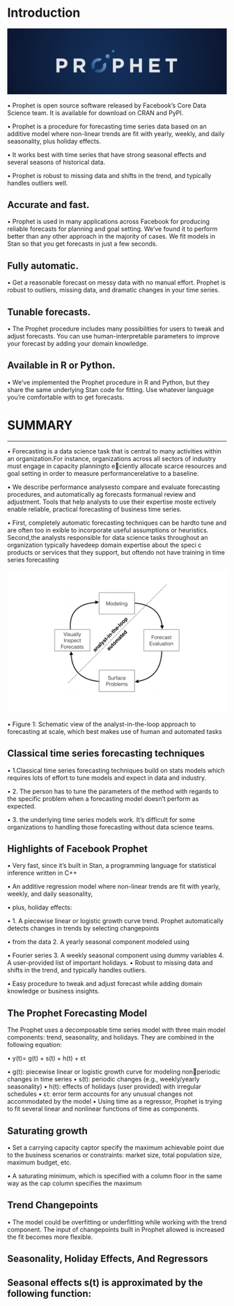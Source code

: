 # Introduction

<img src="prophet.png" class="inline" alt="centered image">

•       Prophet is open source software released by Facebook’s Core Data Science team. It is available for download on CRAN and PyPI.

•       Prophet is a procedure for forecasting time series data based on an additive model where non-linear trends are fit with yearly, weekly, and daily seasonality, plus holiday effects.

•       It works best with time series that have strong seasonal effects and several seasons of historical data.

•       Prophet is robust to missing data and shifts in the trend, and typically handles outliers well.



Accurate and fast.
--------------------------

•       Prophet is used in many applications across Facebook for producing reliable forecasts for planning and goal setting. We’ve found it to perform better than any other approach in the majority of cases. We fit models in Stan so that you get forecasts in just a few seconds.


Fully automatic.
--------------------------

•       Get a reasonable forecast on messy data with no manual effort. Prophet is robust to outliers, missing data, and dramatic changes in your time series.


Tunable forecasts.
--------------------------


•      The Prophet procedure includes many possibilities for users to tweak and adjust forecasts. You can use human-interpretable parameters to improve your forecast by adding your domain knowledge.


Available in R or Python.
--------------------------

•      We’ve implemented the Prophet procedure in R and Python, but they share the same underlying Stan code for fitting. Use whatever language you’re comfortable with to get forecasts.



# SUMMARY
-------------------------------------------------------------------------------------------------------------------------------------



•      Forecasting is a data science task that is central to many activities within an organization.For instance, organizations across all sectors of industry must engage in capacity planningto  eciently  allocate  scarce  resources  and  goal  setting  in  order  to  measure  performancerelative to a baseline.

•      We  describe  performance  analysesto compare and evaluate forecasting procedures, and automatically  ag forecasts formanual review and adjustment.  Tools that help analysts to use their expertise moste ectively enable reliable, practical forecasting of business time series.

•      First, completely automatic forecasting techniques can be hardto tune and are often too in exible to incorporate useful assumptions or heuristics.  Second,the analysts responsible for data science tasks throughout an organization typically havedeep domain expertise about the speci c products or services that they support, but oftendo  not  have  training  in  time  series  forecasting

<img src="Untitled1.png" class="inline" alt="centered image">

•      Figure 1: Schematic view of the analyst-in-the-loop approach to forecasting at scale, which
best makes use of human and automated tasks 



Classical time series forecasting techniques
--------------------------------------------

•      1.Classical time series forecasting techniques build on stats models 
which requires lots of effort to tune models and expect in data and 
industry.

•      2. The person has to tune the parameters of the method with regards 
to the specific problem when a forecasting model doesn’t perform 
as expected.

•      3. the underlying time series models work. It’s difficult for some 
organizations to handling those forecasting without data science 
teams.



Highlights of Facebook Prophet
--------------------------------------------

•      Very fast, since it’s built in Stan, a programming language for statistical 
inference written in C++

•      An additive regression model where non-linear trends are fit with 
yearly, weekly, and daily seasonality, 

•      plus, holiday effects: 

•      1. A piecewise linear or logistic growth curve 
trend. Prophet automatically detects changes in trends by selecting 
changepoints 

•      from the data 2. A yearly seasonal component modeled using


•      Fourier series 3. A weekly seasonal component using dummy 
variables 4. A user-provided list of important holidays.
• Robust to missing data and shifts in the trend, and typically handles 
outliers.


•      Easy procedure to tweak and adjust forecast while adding domain 
knowledge or business insights.




The Prophet Forecasting Model
--------------------------------------------

The Prophet uses a decomposable time series model with three main 
model components: trend, seasonality, and holidays. They are combined 
in the following equation:

•      y(t)= g(t) + s(t) + h(t) + εt

•      g(t): piecewise linear or logistic growth curve for modeling nonperiodic changes in time series
•      s(t): periodic changes (e.g., weekly/yearly seasonality)
•      h(t): effects of holidays (user provided) with irregular schedules
•      εt: error term accounts for any unusual changes not accommodated 
by the model
•      Using time as a regressor, Prophet is trying to fit several linear and 
nonlinear functions of time as components.



Saturating growth
--------------------------------------------

•      Set a carrying capacity captor specify the maximum achievable point 
due to the business scenarios or constraints: market size, total 
population size, maximum budget, etc.

•      A saturating minimum, which is specified with a column floor in the 
same way as the cap column specifies the maximum


Trend Changepoints
--------------------------------------------

•      The model could be overfitting or underfitting while working with 
the trend component. The input of changepoints built in Prophet 
allowed is increased the fit becomes more flexible.


Seasonality, Holiday Effects, And Regressors
--------------------------------------------
Seasonal effects s(t) is approximated by the following function:
------------------------------------------------------------------












